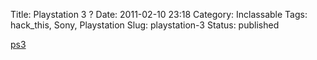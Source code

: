 Title: Playstation 3 ?
Date: 2011-02-10 23:18
Category: Inclassable
Tags: hack_this, Sony, Playstation
Slug: playstation-3
Status: published

[ps3](files/ps3.mid)
